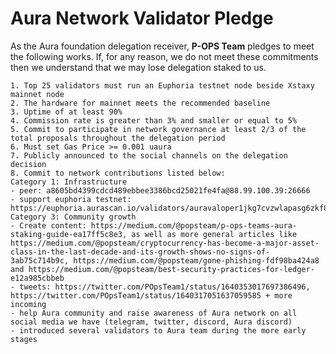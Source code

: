 # Aura Network Validator Pledge

As the Aura foundation delegation receiver, **P-OPS Team** pledges to meet the following works. If, for any reason, we do not meet these commitments then we understand that we may lose delegation staked to us.

    1. Top 25 validators must run an Euphoria testnet node beside Xstaxy mainnet node
    2. The hardware for mainnet meets the recommended baseline    
    3. Uptime of at least 90%
    4. Commission rate is greater than 3% and smaller or equal to 5%
    5. Commit to participate in network governance at least 2/3 of the total proposals throughout the delegation period
    6. Must set Gas Price >= 0.001 uaura
    7. Publicly announced to the social channels on the delegation decision
    8. Commit to network contributions listed below: 
    Category 1: Infrastructure
    - peer: a8605bd4399cdcd489ebbee3386bcd25021fe4fa@88.99.100.39:26666
    - support euphoria testnet: https://euphoria.aurascan.io/validators/auravaloper1jkg7cvzwlapasg6zkf8gpc28lt25hgyfj63vt7
    Category 3: Community growth
    - Create content: https://medium.com/@popsteam/p-ops-teams-aura-staking-guide-ea17ff5c8e3, as well as more general articles like https://medium.com/@popsteam/cryptocurrency-has-become-a-major-asset-class-in-the-last-decade-and-its-growth-shows-no-signs-of-3ab75c714b9c, https://medium.com/@popsteam/gone-phishing-fdf98ba424a8 and https://medium.com/@popsteam/best-security-practices-for-ledger-e12a985cbbeb
    - tweets: https://twitter.com/POpsTeam1/status/1640353017697386496, https://twitter.com/POpsTeam1/status/1640317051637059585 + more incoming
    - help Aura community and raise awareness of Aura network on all social media we have (telegram, twitter, discord, Aura discord)
    - introduced several validators to Aura team during the more early stages
